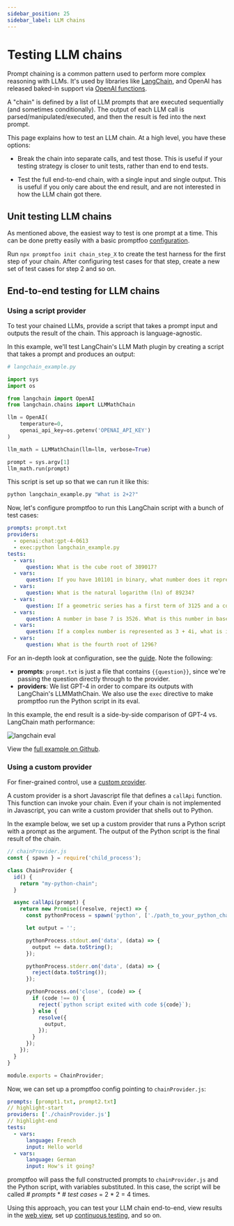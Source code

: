 ```yaml
---
sidebar_position: 25
sidebar_label: LLM chains
---
```


# Testing LLM chains

Prompt chaining is a common pattern used to perform more complex reasoning with LLMs.  It's used by libraries like [LangChain](https://langchain.readthedocs.io/), and OpenAI has released baked-in support via [OpenAI functions](https://openai.com/blog/function-calling-and-other-api-updates).

A "chain" is defined by a list of LLM prompts that are executed sequentially (and sometimes conditionally).  The output of each LLM call is parsed/manipulated/executed, and then the result is fed into the next prompt.

This page explains how to test an LLM chain.  At a high level, you have these options:

- Break the chain into separate calls, and test those.  This is useful if your testing strategy is closer to unit tests, rather than end to end tests.

- Test the full end-to-end chain, with a single input and single output.  This is useful if you only care about the end result, and are not interested in how the LLM chain got there.

## Unit testing LLM chains

As mentioned above, the easiest way to test is one prompt at a time.  This can be done pretty easily with a basic promptfoo [configuration](/docs/configuration/guide).

Run `npx promptfoo init chain_step_X` to create the test harness for the first step of your chain.  After configuring test cases for that step, create a new set of test cases for step 2 and so on.

## End-to-end testing for LLM chains

### Using a script provider

To test your chained LLMs, provide a script that takes a prompt input and outputs the result of the chain. This approach is language-agnostic.

In this example, we'll test LangChain's LLM Math plugin by creating a script that takes a prompt and produces an output:

```python
# langchain_example.py

import sys
import os

from langchain import OpenAI
from langchain.chains import LLMMathChain

llm = OpenAI(
    temperature=0,
    openai_api_key=os.getenv('OPENAI_API_KEY')
)

llm_math = LLMMathChain(llm=llm, verbose=True)

prompt = sys.argv[1]
llm_math.run(prompt)
```

This script is set up so that we can run it like this:

```bash
python langchain_example.py "What is 2+2?"
```

Now, let's configure promptfoo to run this LangChain script with a bunch of test cases:

```yaml
prompts: prompt.txt
providers:
  - openai:chat:gpt-4-0613
  - exec:python langchain_example.py
tests:
  - vars:
      question: What is the cube root of 389017?
  - vars:
      question: If you have 101101 in binary, what number does it represent in base 10?
  - vars:
      question: What is the natural logarithm (ln) of 89234?
  - vars:
      question: If a geometric series has a first term of 3125 and a common ratio of 0.008, what is the sum of the first 20 terms?
  - vars:
      question: A number in base 7 is 3526. What is this number in base 10?
  - vars:
      question: If a complex number is represented as 3 + 4i, what is its magnitude?
  - vars:
      question: What is the fourth root of 1296?
```

For an in-depth look at configuration, see the [guide](/docs/configuration/guide). Note the following:
- **prompts**: `prompt.txt` is just a file that contains `{{question}}`, since we're passing the question directly through to the provider.
- **providers**: We list GPT-4 in order to compare its outputs with LangChain's LLMMathChain.  We also use the `exec` directive to make promptfoo run the Python script in its eval.

In this example, the end result is a side-by-side comparison of GPT-4 vs. LangChain math performance:

![langchain eval](/img/docs/langchain-eval.png)

View the [full example on Github](https://github.com/promptfoo/promptfoo/tree/main/examples/langchain-python).

### Using a custom provider

For finer-grained control, use a [custom provider](/docs/providers/custom-api).

A custom provider is a short Javascript file that defines a `callApi` function.  This function can invoke your chain.  Even if your chain is not implemented in Javascript, you can write a custom provider that shells out to Python.

In the example below, we set up a custom provider that runs a Python script with a prompt as the argument.  The output of the Python script is the final result of the chain.

```js
// chainProvider.js
const { spawn } = require('child_process');

class ChainProvider {
  id() {
    return "my-python-chain";
  }

  async callApi(prompt) {
    return new Promise((resolve, reject) => {
      const pythonProcess = spawn('python', ['./path_to_your_python_chain.py', prompt]);

      let output = '';

      pythonProcess.stdout.on('data', (data) => {
        output += data.toString();
      });

      pythonProcess.stderr.on('data', (data) => {
        reject(data.toString());
      });

      pythonProcess.on('close', (code) => {
        if (code !== 0) {
          reject(`python script exited with code ${code}`);
        } else {
          resolve({
            output,
          });
        }
      });
    });
  }
}

module.exports = ChainProvider;
```

Now, we can set up a promptfoo config pointing to `chainProvider.js`:

```yaml
prompts: [prompt1.txt, prompt2.txt]
// highlight-start
providers: ['./chainProvider.js']
// highlight-end
tests:
  - vars:
      language: French
      input: Hello world
  - vars:
      language: German
      input: How's it going?
```

promptfoo will pass the full constructed prompts to `chainProvider.js` and the Python script, with variables substituted.  In this case, the script will be called _# prompts_ * _# test cases_ = 2 * 2 = 4 times.

Using this approach, you can test your LLM chain end-to-end, view results in the [web view](/docs/usage/web-ui), set up [continuous testing](/docs/integrations/github-action), and so on.
